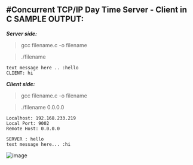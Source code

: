 #Concurrent TCP/IP Day Time Server - Client in C
**SAMPLE OUTPUT:**
-----------------
***Server side:***
> gcc filename.c -o filename 

> ./filename
```
text message here .. :hello
CLIENT: hi
```
***Client side:***
> gcc filename.c -o filename 

> ./filename 0.0.0.0
```
Localhost: 192.168.233.219
Local Port: 9002
Remote Host: 0.0.0.0

SERVER : hello
text message here... :hi
```
![image](https://user-images.githubusercontent.com/91663578/136524019-483db708-6c9b-44b2-abb4-a18e089d6d69.png)

<!--P.S. Software used: CoCalc Online Linux Terminal -->  
